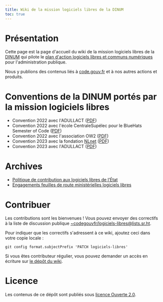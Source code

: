 ```yaml
---
title: Wiki de la mission logiciels libres de la DINUM
toc: true
---
```


# Présentation

Cette page est la page d'accueil du wiki de la mission logiciels libres de la [DINUM](https://www.numerique.gouv.fr/) qui pilote le [plan d'action logiciels libres et communs numériques](https://code.gouv.fr/plan-action-logiciels-libres-et-communs-numeriques/) pour l'administration publique.

Nous y publions des contenus liés à [code.gouv.fr](https://code.gouv.fr) et à nos autres actions et produits.

# Conventions de la DINUM portés par la mission logiciels libres

- Convention 2022 avec l'ADULLACT ([PDF](docs/Convention_Adullact-Dinum-2022.pdf))
- Convention 2022 avec l'école CentraleSupélec pour le BlueHats Semester of Code ([PDF](docs/Convention_CentraleSupelec-Dinum-2021.pdf))
- Convention 2022 avec l'association OW2 ([PDF](docs/Convention_OW2_Dinum_2022.pdf))
- Convention 2023 avec la fondation [NLnet](https://nlnet.nl) ([PDF](docs/DINUM-NLNET-convention-subvention-23112022.pdf))
- Convention 2023 avec l'ADULLACT ([PDF](docs/Convention_DINUM_Adullact_2023.pdf))

# Archives

- [Politique de contribution aux logiciels libres de l’État](archives/pocos/index.md)
- [Engagements feuilles de route ministérielles logiciels libres](archives/engagements-feuilles-de-route-ministérielles-logiciels-libres.md)

# Contribuer

Les contributions sont les bienvenues !  Vous pouvez envoyer des correctifs à la liste de discussion publique [~codegouvfr/logiciels-libres@lists.sr.ht](mailto:~codegouvfr/logiciels-libres@lists.sr.ht).

Pour indiquer que les correctifs s'adressent à ce wiki, ajoutez ceci dans votre copie locale :

`git config format.subjectPrefix 'PATCH logiciels-libres'`

Si vous êtes contributeur régulier, vous pouvez demander un accès en écriture sur [le dépôt du wiki](https://git.sr.ht/~codegouvfr/logiciels-libres).

# Licence

Les contenus de ce dépôt sont publiés sous [licence Ouverte 2.0](../../LICENSE.md).
